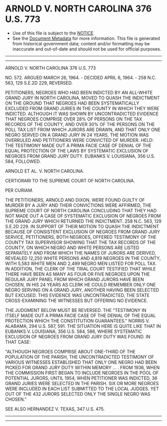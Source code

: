 ---
---

# ARNOLD V. NORTH CAROLINA 376 U.S. 773

* Use of this file is subject to the [NOTICE](https://github.com/publicdocs/notice/blob/master/NOTICE)
* See the [Document Metadata](../../../) for more information.
  This file is generated from historical government data; content and/or formatting may be inaccurate and out-of-date and should not be used for official purposes.

----------
----------

ARNOLD V. NORTH CAROLINA 376 U.S. 773

NO. 572.  ARGUED MARCH 26, 1964.  - DECIDED APRIL 6, 1964.  - 258 N.C. 563, 129 S.E.2D 229, REVERSED.

PETITIONERS, NEGROES WHO HAD BEEN INDICTED BY AN ALL-WHITE GRAND JURY IN NORTH CAROLINA, MOVED TO QUASH THE INDICTMENT ON THE GROUND THAT NEGROES HAD BEEN SYSTEMATICALLY EXCLUDED FROM GRAND JURIES IN THE COUNTY IN WHICH THEY WERE INDICTED.  ALTHOUGH IT WAS SHOWN BY UNCONTRADICTED EVIDENCE THAT NEGROES COMPRISE OVER 28% OF PERSONS ON THE TAX RECORDS OF THE COUNTY, AND OVER 30% OF THE PERSONS ON THE POLL TAX LIST FROM WHICH JURORS ARE DRAWN, AND THAT ONLY ONE NEGRO SERVED ON A GRAND JURY IN 24 YEARS, THE MOTION WAS OVERRULED AND PETITIONERS WERE CONVICTED OF MURDER.  HELD:  THE TESTIMONY MADE OUT A PRIMA FACIE CASE OF DENIAL OF THE EQUAL PROTECTION OF THE LAWS BY SYSTEMATIC EXCLUSION OF NEGROES FROM GRAND JURY DUTY.  EUBANKS V. LOUISIANA, 356 U.S. 584, FOLLOWED.

ARNOLD ET AL. V. NORTH CAROLINA.

CERTIORARI TO THE SUPREME COURT OF NORTH CAROLINA.

PER CURIAM.

THE PETITIONERS, ARNOLD AND DIXON, WERE FOUND GUILTY OF MURDER BY A JURY AND THEIR CONVICTIONS WERE AFFIRMED, THE SUPREME COURT OF NORTH CAROLINA CONCLUDING THAT THEY HAD NOT MADE OUT A CASE OF SYSTEMATIC EXCLUSION OF NEGROES FROM THE GRAND JURY WHICH RETURNED THE INDICTMENT.  258 N.C. 563, 129 S.E.2D 229.  IN SUPPORT OF THEIR MOTION TO QUASH THE INDICTMENT BECAUSE OF CONSISTENT EXCLUSION OF NEGROES FROM GRAND JURY SERVICE, PETITIONERS, BOTH NEGROES, OFFERED TESTIMONY OF THE COUNTY TAX SUPERVISOR SHOWING THAT THE TAX RECORDS OF THE COUNTY, ON WHICH NEGRO AND WHITE PERSONS ARE LISTED SEPARATELY AND FROM WHICH THE NAMES OF JURORS ARE DERIVED, REVEALED 12,250 WHITE PERSONS AND 4,819 NEGROES IN THE COUNTY, WITH 5,583 WHITE MEN AND 2,499 NEGRO MEN LISTED FOR POLL TAX.  IN ADDITION, THE CLERK OF THE TRIAL COURT TESTIFIED THAT WHILE THERE HAVE BEEN AS MANY AS FOUR OR FIVE NEGROES UPON THE REGULAR JURY PANEL FROM WHICH GRAND JURORS HAVE BEEN CHOSEN, IN HIS 24 YEARS AS CLERK HE COULD REMEMBER ONLY ONE NEGRO SERVING ON A GRAND JURY, ANOTHER HAVING BEEN SELECTED BUT EXCUSED.  THIS EVIDENCE WAS UNCONTRADICTED, THE STATE CROSS-EXAMINING THE WITNESSES BUT OFFERING NO EVIDENCE.

THE JUDGMENT BELOW MUST BE REVERSED.  THE "TESTIMONY IN ITSELF MADE OUT A PRIMA FACIE CASE OF THE DENIAL OF THE EQUAL PROTECTION WHICH THE CONSTITUTION GUARANTEES."  NORRIS V. ALABAMA, 294 U.S. 587, 591.  THE SITUATION HERE IS QUITE LIKE THAT IN EUBANKS V. LOUISIANA, 356 U.S. 584, 586, WHERE SYSTEMATIC EXCLUSION OF NEGROES FROM GRAND JURY DUTY WAS FOUND.  IN THAT CASE:

"ALTHOUGH NEGROES COMPRISE ABOUT ONE-THIRD OF THE POPULATION OF THE PARISH, THE UNCONTRADICTED TESTIMONY OF VARIOUS WITNESSES ESTABLISHED THAT ONLY ONE NEGRO HAD BEEN PICKED FOR GRAND JURY DUTY WITHIN MEMORY ...  .  FROM 1936, WHEN THE COMMISSION FIRST BEGAN TO INCLUDE NEGROES IN THE POOL OF POTENTIAL JURORS, UNTIL 1954, WHEN PETITIONER WAS INDICTED, 36 GRAND JURIES WERE SELECTED IN THE PARISH.  SIX OR MORE NEGROES WERE INCLUDED IN EACH LIST SUBMITTED TO THE LOCAL JUDGES.  YET OUT OF THE 432 JURORS SELECTED ONLY THE SINGLE NEGRO WAS CHOSEN."

SEE ALSO HERNANDEZ V. TEXAS, 347 U.S. 475.


----------
----------

